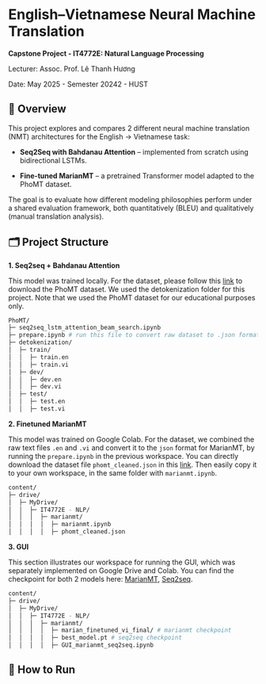 # English–Vietnamese Neural Machine Translation

**Capstone Project - IT4772E: Natural Language Processing**

Lecturer: Assoc. Prof. Lê Thanh Hương

Date: May 2025 - Semester 20242 - HUST


## 📌 Overview

This project explores and compares 2 different neural machine translation (NMT) architectures for the English → Vietnamese task:
- **Seq2Seq with Bahdanau Attention** – implemented from scratch using bidirectional LSTMs.

- **Fine-tuned MarianMT** – a pretrained Transformer model adapted to the PhoMT dataset.

The goal is to evaluate how different modeling philosophies perform under a shared evaluation framework, both quantitatively (BLEU) and qualitatively (manual translation analysis).


## 🗂️ Project Structure
**1. Seq2seq + Bahdanau Attention**

This model was trained locally. For the dataset, please follow this [link](https://docs.google.com/forms/d/e/1FAIpQLSfShfLzQ3w9ErBc6sId55s83o9tOv2qz6zMd_6lNCD7n791NQ/viewform) to download the PhoMT dataset. We used the detokenization folder for this project. Note that we used the PhoMT dataset for our educational purposes only.

```bash
PhoMT/
├─ seq2seq_lstm_attention_beam_search.ipynb
├─ prepare.ipynb # run this file to convert raw dataset to .json format (this is actually related to marianmt, but I leverage this folder due to the available raw dataset for converting :D)
├─ detokenization/
│  ├─ train/
│  │  ├─ train.en
│  │  ├─ train.vi
│  ├─ dev/
│  │  ├─ dev.en
│  │  ├─ dev.vi
│  ├─ test/
│  │  ├─ test.en
│  │  ├─ test.vi

```

**2. Finetuned MarianMT**

This model was trained on Google Colab. For the dataset, we combined the raw text files 
```.en``` and ```.vi``` and convert it to the ```json``` format for MarianMT, by running the ```prepare.ipynb``` in the previous workspace. You can directly download the dataset file ```phomt_cleaned.json``` in this [link](https://drive.google.com/file/d/1z0QBWRpmLqYP8RdaKgQf0HokNGsP1l36/view?usp=sharing). Then easily copy it to your own workspace, in the same folder with ```marianmt.ipynb```.

```bash
content/
├─ drive/
│  ├─ MyDrive/
│  │  ├─ IT4772E - NLP/
│  │  │  ├─ marianmt/
│  │  │  │  ├─ marianmt.ipynb
│  │  │  │  ├─ phomt_cleaned.json

```

**3. GUI**

This section illustrates our workspace for running the GUI, which was separately implemented on Google Drive and Colab. You can find the checkpoint for both 2 models here: [MarianMT](https://drive.google.com/drive/folders/11zhhg9uWp-tcVQbZCITEZrywwpTg1_7p?usp=sharing), [Seq2seq](https://drive.google.com/file/d/1Eh5dsVSC755ClQPwnUWgJZnuB86EEAhN/view?usp=sharing).

```bash
content/
├─ drive/
│  ├─ MyDrive/
│  │  ├─ IT4772E - NLP/
│  │  │  ├─ marianmt/
│  │  │  │  ├─ marian_finetuned_vi_final/ # marianmt checkpoint
│  │  │  │  ├─ best_model.pt # seq2seq checkpoint
│  │  │  │  ├─ GUI_marianmt_seq2seq.ipynb

```

## 🚀 How to Run
